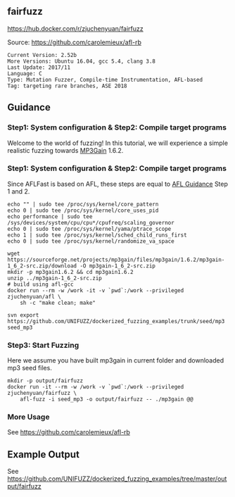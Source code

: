 ## fairfuzz

https://hub.docker.com/r/zjuchenyuan/fairfuzz

Source: https://github.com/carolemieux/afl-rb

```
Current Version: 2.52b
More Versions: Ubuntu 16.04, gcc 5.4, clang 3.8
Last Update: 2017/11
Language: C
Type: Mutation Fuzzer, Compile-time Instrumentation, AFL-based
Tag: targeting rare branches, ASE 2018
```

## Guidance

### Step1: System configuration & Step2: Compile target programs

Welcome to the world of fuzzing! 
In this tutorial, we will experience a simple realistic fuzzing towards [MP3Gain](http://mp3gain.sourceforge.net/) 1.6.2.

### Step1: System configuration & Step2: Compile target programs

Since AFLFast is based on AFL, these steps are equal to [AFL Guidance](https://hub.docker.com/r/zjuchenyuan/afl) Step 1 and 2. 

```
echo "" | sudo tee /proc/sys/kernel/core_pattern
echo 0 | sudo tee /proc/sys/kernel/core_uses_pid
echo performance | sudo tee /sys/devices/system/cpu/cpu*/cpufreq/scaling_governor
echo 0 | sudo tee /proc/sys/kernel/yama/ptrace_scope
echo 1 | sudo tee /proc/sys/kernel/sched_child_runs_first
echo 0 | sudo tee /proc/sys/kernel/randomize_va_space

wget https://sourceforge.net/projects/mp3gain/files/mp3gain/1.6.2/mp3gain-1_6_2-src.zip/download -O mp3gain-1_6_2-src.zip
mkdir -p mp3gain1.6.2 && cd mp3gain1.6.2
unzip ../mp3gain-1_6_2-src.zip
# build using afl-gcc
docker run --rm -w /work -it -v `pwd`:/work --privileged zjuchenyuan/afl \
    sh -c "make clean; make"

svn export https://github.com/UNIFUZZ/dockerized_fuzzing_examples/trunk/seed/mp3 seed_mp3
```

### Step3: Start Fuzzing

Here we assume you have built mp3gain in current folder and downloaded mp3 seed files.

```
mkdir -p output/fairfuzz
docker run -it --rm -w /work -v `pwd`:/work --privileged  zjuchenyuan/fairfuzz \
    afl-fuzz -i seed_mp3 -o output/fairfuzz -- ./mp3gain @@
```


### More Usage

See https://github.com/carolemieux/afl-rb

## Example Output

See https://github.com/UNIFUZZ/dockerized_fuzzing_examples/tree/master/output/fairfuzz